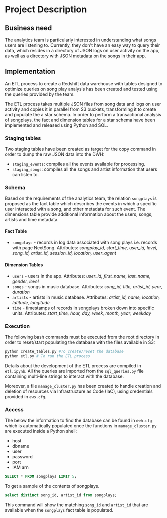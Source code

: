 # Project Description

## Business need
The analytics team is particularly interested in understanding what songs users are listening to. Currently, they don't have an easy way to query their data, which resides in a directory of JSON logs on user activity on the app, as well as a directory with JSON metadata on the songs in their app.

## Implementation

An ETL process to create a Redshift data warehouse with tables designed to optimize queries on song play analysis has been created and tested using the queries provided by the team. 

The ETL process takes multiple JSON files from song data and logs on user activity and copies it in parallel from S3 buckets, transforming it to create and populate the a star schema. In order to perform a transactional analysis of songplays, the fact and dimension tables for a star schema have been implemented and released using Python and SQL.

### Staging tables

Two staging tables have been created as target for the copy command in order to dump the raw JSON data into the DWH:
- `staging_events`: compiles all the events available for processing.
- `staging_songs`: compiles all the songs and artist information that users can listen to.

### Schema

Based on the requirements of the analytics team, the relation `songplays` is proposed as the fact table which describes the events in which a specific user interacted with a song, and other metadata for such event. The dimensions table provide additional information about the users, songs, artists and time metadata.

#### Fact Table
- `songplays` - records in log data associated with song plays i.e. records with page NextSong. Attributes: *songplay_id, start_time, user_id, level, song_id, artist_id, session_id, location, user_agent*

#### Dimension Tables
- `users` - users in the app. Attributes: *user_id, first_name, last_name, gender, level*
- `songs` - songs in music database. Attributes: *song_id, title, artist_id, year, duration*
- `artists` - artists in music database. Attributes: *artist_id, name, location, latitude, longitude*
- `time` - timestamps of records in songplays broken down into specific units. Attributes: *start_time, hour, day, week, month, year, weekday*

### Execution

The following bash commands must be executed from the root directory in order to reset/start populating the database with the files available in S3:

```bash
python create_tables.py #To create/reset the database
python etl.py # To run the ETL process
```

Details about the development of the ETL process are compiled in `etl.ipynb`. All the queries are imported from the `sql_queries.py` file containing multi-line strings to interact with the database.

Moreover, a file `manage_cluster.py` has been created to handle creation and deletion of resources via Infrastructure as Code (IaC), using credentials provided in `aws.cfg`.

### Access

The below the information to find the database can be found in `dwh.cfg` which is automatically populated once the functions in `manage_cluster.py` are executed inside a Python shell:

- host
- dbname
- user 
- password
- port
- IAM arn

```sql
SELECT * FROM songplays LIMIT 5;
```

To get a sample of the contents of songplays.

```sql
select distinct song_id, artist_id from songplays;
```

This command will show the matching `song_id` and `artist_id` that are available when the `songplays` fact table is populated.